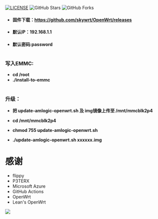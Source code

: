 [![LICENSE](https://img.shields.io/github/license/mashape/apistatus.svg?style=flat-square&label=LICENSE)](https://github.com/skywrt/OpenWrt/blob/main/LICENSE)
![GitHub Stars](https://img.shields.io/github/stars/skywrt/OpenWrt.svg?style=flat-square&label=Stars&logo=github)
![GitHub Forks](https://img.shields.io/github/forks/skywrt/OpenWrt.svg?style=flat-square&label=Forks&logo=github)

* #### 固件下载：https://github.com/skywrt/OpenWrt/releases
* #### 默认IP：192.168.1.1
* #### 默认密码:password
#
### 写入EMMC:
* **cd /root**
* **./install-to-emmc**
#
### 升级：
* **把 update-amlogic-openwrt.sh 及 img镜像上传至 /mnt/mmcblk2p4**

* **cd /mnt/mmcblk2p4**

* **chmod 755 update-amlogic-openwrt.sh**

* **./update-amlogic-openwrt.sh xxxxxx.img**
#
# 感谢
- flippy
- P3TERX
- Microsoft Azure
- GitHub Actions
- OpenWrt
- Lean's OpenWrt

![](http://profile-counter.glitch.me/OpenWrt/count.svg)
